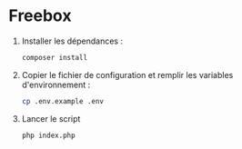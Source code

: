 # Freebox

1. Installer les dépendances :

    ```sh
    composer install
    ```

2. Copier le fichier de configuration et remplir les variables d'environnement :

    ```sh
    cp .env.example .env
    ```

3. Lancer le script

    ```sh
    php index.php
    ```
